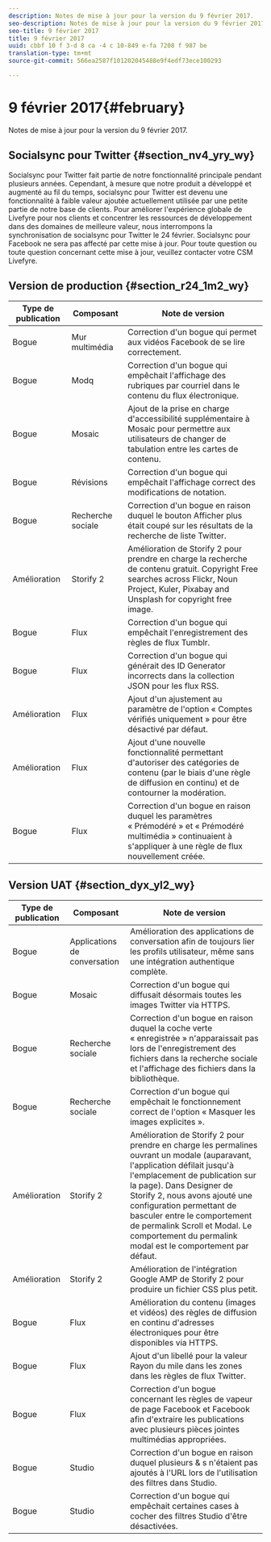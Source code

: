 ```yaml
---
description: Notes de mise à jour pour la version du 9 février 2017.
seo-description: Notes de mise à jour pour la version du 9 février 2017.
seo-title: 9 février 2017
title: 9 février 2017
uuid: cbbf 10 f 3-d 8 ca -4 c 10-849 e-fa 7208 f 987 be
translation-type: tm+mt
source-git-commit: 566ea2587f101202045488e9f4edf73ece100293

---
```



# 9 février 2017{#february}

Notes de mise à jour pour la version du 9 février 2017.

## Socialsync pour Twitter {#section_nv4_yry_wy}

Socialsync pour Twitter fait partie de notre fonctionnalité principale pendant plusieurs années. Cependant, à mesure que notre produit a développé et augmenté au fil du temps, socialsync pour Twitter est devenu une fonctionnalité à faible valeur ajoutée actuellement utilisée par une petite partie de notre base de clients. Pour améliorer l'expérience globale de Livefyre pour nos clients et concentrer les ressources de développement dans des domaines de meilleure valeur, nous interrompons la synchronisation de socialsync pour Twitter le 24 février. Socialsync pour Facebook ne sera pas affecté par cette mise à jour. Pour toute question ou toute question concernant cette mise à jour, veuillez contacter votre CSM Livefyre.

## Version de production {#section_r24_1m2_wy}

| Type de publication | Composant | Note de version |
|--- |--- |--- |
| Bogue | Mur multimédia | Correction d'un bogue qui permet aux vidéos Facebook de se lire correctement. |
| Bogue | Modq | Correction d'un bogue qui empêchait l'affichage des rubriques par courriel dans le contenu du flux électronique. |
| Bogue | Mosaic | Ajout de la prise en charge d'accessibilité supplémentaire à Mosaic pour permettre aux utilisateurs de changer de tabulation entre les cartes de contenu. |
| Bogue | Révisions | Correction d'un bogue qui empêchait l'affichage correct des modifications de notation. |
| Bogue | Recherche sociale | Correction d'un bogue en raison duquel le bouton Afficher plus était coupé sur les résultats de la recherche de liste Twitter. |
| Amélioration | Storify 2 | Amélioration de Storify 2 pour prendre en charge la recherche de contenu gratuit. Copyright Free searches across Flickr, Noun Project, Kuler, Pixabay and Unsplash for copyright free image. |
| Bogue | Flux | Correction d'un bogue qui empêchait l'enregistrement des règles de flux Tumblr. |
| Bogue | Flux | Correction d'un bogue qui générait des ID Generator incorrects dans la collection JSON pour les flux RSS. |
| Amélioration | Flux | Ajout d'un ajustement au paramètre de l'option « Comptes vérifiés uniquement » pour être désactivé par défaut. |
| Amélioration | Flux | Ajout d'une nouvelle fonctionnalité permettant d'autoriser des catégories de contenu (par le biais d'une règle de diffusion en continu) et de contourner la modération. |
| Bogue | Flux | Correction d'un bogue en raison duquel les paramètres « Prémodéré » et « Prémodéré multimédia » continuaient à s'appliquer à une règle de flux nouvellement créée. |

## Version UAT {#section_dyx_yl2_wy}

| Type de publication | Composant | Note de version |
|--- |--- |--- |
| Bogue | Applications de conversation | Amélioration des applications de conversation afin de toujours lier les profils utilisateur, même sans une intégration authentique complète. |
| Bogue | Mosaic | Correction d'un bogue qui diffusait désormais toutes les images Twitter via HTTPS. |
| Bogue | Recherche sociale | Correction d'un bogue en raison duquel la coche verte « enregistrée » n'apparaissait pas lors de l'enregistrement des fichiers dans la recherche sociale et l'affichage des fichiers dans la bibliothèque. |
| Bogue | Recherche sociale | Correction d'un bogue qui empêchait le fonctionnement correct de l'option « Masquer les images explicites ». |
| Amélioration | Storify 2 | Amélioration de Storify 2 pour prendre en charge les permalines ouvrant un modale (auparavant, l'application défilait jusqu'à l'emplacement de publication sur la page). Dans Designer de Storify 2, nous avons ajouté une configuration permettant de basculer entre le comportement de permalink Scroll et Modal. Le comportement du permalink modal est le comportement par défaut. |
| Amélioration | Storify 2 | Amélioration de l'intégration Google AMP de Storify 2 pour produire un fichier CSS plus petit. |
| Bogue | Flux | Amélioration du contenu (images et vidéos) des règles de diffusion en continu d'adresses électroniques pour être disponibles via HTTPS. |
| Bogue | Flux | Ajout d'un libellé pour la valeur Rayon du mile dans les zones dans les règles de flux Twitter. |
| Bogue | Flux | Correction d'un bogue concernant les règles de vapeur de page Facebook et Facebook afin d'extraire les publications avec plusieurs pièces jointes multimédias appropriées. |
| Bogue | Studio | Correction d'un bogue en raison duquel plusieurs & s n'étaient pas ajoutés à l'URL lors de l'utilisation des filtres dans Studio. |
| Bogue | Studio | Correction d'un bogue qui empêchait certaines cases à cocher des filtres Studio d'être désactivées. |


